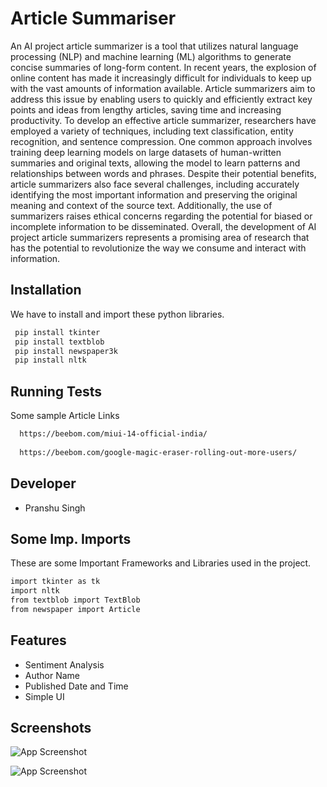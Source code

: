 
# Article Summariser

An AI project article summarizer is a tool that utilizes natural language processing (NLP) and machine learning (ML) algorithms to generate concise summaries of long-form content. In recent years, the explosion of online content has made it increasingly difficult for individuals to keep up with the vast amounts of information available. Article summarizers aim to address this issue by enabling users to quickly and efficiently extract key points and ideas from lengthy articles, saving time and increasing productivity.
To develop an effective article summarizer, researchers have employed a variety of techniques, including text classification, entity recognition, and sentence compression. One common approach involves training deep learning models on large datasets of human-written summaries and original texts, allowing the model to learn patterns and relationships between words and phrases.
Despite their potential benefits, article summarizers also face several challenges, including accurately identifying the most important information and preserving the original meaning and context of the source text. Additionally, the use of summarizers raises ethical concerns regarding the potential for biased or incomplete information to be disseminated.
Overall, the development of AI project article summarizers represents a promising area of research that has the potential to revolutionize the way we consume and interact with information.



## Installation
We have to install and import these python libraries.

```bash
 pip install tkinter
 pip install textblob
 pip install newspaper3k
 pip install nltk
```
    
## Running Tests

Some sample Article Links


```bash
  https://beebom.com/miui-14-official-india/
  
  https://beebom.com/google-magic-eraser-rolling-out-more-users/
```


## Developer

- Pranshu Singh



## Some Imp. Imports

These are some Important Frameworks and Libraries used in the project.

```bash
import tkinter as tk
import nltk
from textblob import TextBlob
from newspaper import Article
```


## Features

- Sentiment Analysis
- Author Name
- Published Date and Time
- Simple UI


## Screenshots

![App Screenshot](https://cdn.analyticsvidhya.com/wp-content/uploads/2018/10/block_3.png)

![App Screenshot](https://images.ctfassets.net/piwi0eufbb2g/2bABrQRRh9s6yRXKaSIQD0/fb2fd2c53ba00755a346b60ab76ab946/image.png?w=1200&h=630)

